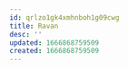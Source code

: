 ```yaml
---
id: qrlzo1gk4xmhnboh1g09cwg
title: Ravan
desc: ''
updated: 1666868759509
created: 1666868759509
---
```

